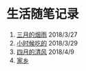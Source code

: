 # 生活随笔记录

1. [三月的烟雨](https://github.com/limengke123/my-note/blob/master/%E7%94%9F%E6%B4%BB/%E4%B8%89%E6%9C%88%E7%9A%84%E7%83%9F%E9%9B%A8.md) 2018/3/27
2. [小时候吃的](https://github.com/limengke123/my-note/blob/master/%E7%94%9F%E6%B4%BB/%E5%B0%8F%E6%97%B6%E5%80%99%E5%90%83%E7%9A%84.md) 2018/3/29
3. [四月的清风](https://github.com/limengke123/my-note/blob/master/%E7%94%9F%E6%B4%BB/%E5%9B%9B%E6%9C%88%E7%9A%84%E6%B8%85%E9%A3%8E.md) 2018/4/9
4. [家乡](https://github.com/limengke123/my-note/blob/master/%E7%94%9F%E6%B4%BB/%E5%AE%B6%E4%B9%A1.md)